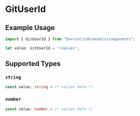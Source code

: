 # GitUserId

## Example Usage

```typescript
import { GitUserId } from "@vercel/sdk/models/components";

let value: GitUserId = "<value>";
```

## Supported Types

### `string`

```typescript
const value: string = /* values here */
```

### `number`

```typescript
const value: number = /* values here */
```

